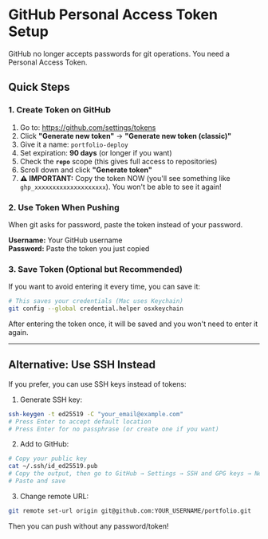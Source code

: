 # GitHub Personal Access Token Setup

GitHub no longer accepts passwords for git operations. You need a Personal Access Token.

## Quick Steps

### 1. Create Token on GitHub

1. Go to: https://github.com/settings/tokens
2. Click **"Generate new token"** → **"Generate new token (classic)"**
3. Give it a name: `portfolio-deploy`
4. Set expiration: **90 days** (or longer if you want)
5. Check the **`repo`** scope (this gives full access to repositories)
6. Scroll down and click **"Generate token"**
7. **⚠️ IMPORTANT:** Copy the token NOW (you'll see something like `ghp_xxxxxxxxxxxxxxxxxxxx`). You won't be able to see it again!

### 2. Use Token When Pushing

When git asks for password, paste the token instead of your password.

**Username:** Your GitHub username  
**Password:** Paste the token you just copied

### 3. Save Token (Optional but Recommended)

If you want to avoid entering it every time, you can save it:

```bash
# This saves your credentials (Mac uses Keychain)
git config --global credential.helper osxkeychain
```

After entering the token once, it will be saved and you won't need to enter it again.

---

## Alternative: Use SSH Instead

If you prefer, you can use SSH keys instead of tokens:

1. Generate SSH key:
```bash
ssh-keygen -t ed25519 -C "your_email@example.com"
# Press Enter to accept default location
# Press Enter for no passphrase (or create one if you want)
```

2. Add to GitHub:
```bash
# Copy your public key
cat ~/.ssh/id_ed25519.pub
# Copy the output, then go to GitHub → Settings → SSH and GPG keys → New SSH key
# Paste and save
```

3. Change remote URL:
```bash
git remote set-url origin git@github.com:YOUR_USERNAME/portfolio.git
```

Then you can push without any password/token!

